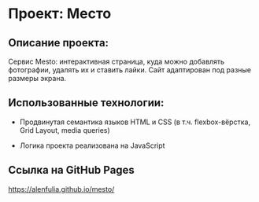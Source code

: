 # Проект: Место

## Описание проекта:
Сервис Mesto: интерактивная страница, куда можно добавлять фотографии, удалять их и ставить лайки.
Сайт адаптирован под разные размеры экрана.

## Использованные технологии:
* Продвинутая семантика языков HTML и CSS (в т.ч. flexbox-вёрстка, Grid Layout, media queries)

* Логика проекта реализована на JavaScript

## Cсылкa на GitHub Pages  
https://alenfulia.github.io/mesto/
